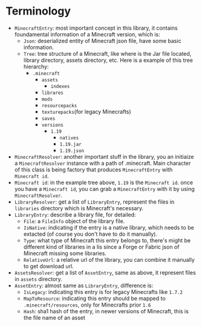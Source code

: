 # Terminology

- `MinecraftEntry`: most important concept in this library, it contains foundamental information of a Minecraft version, which is:
    - `Json`: deserialized entity of Minecraft json file, have some basic information.
    - `Tree`: tree structure of a Minecraft, like where is the Jar file located, library directory, assets directory, etc. Here is a example of this tree hierarchy:
        - `.minecraft`
            - `assets`
                - `indexes`
            - `librares`
            - `mods`
            - `resourcepacks`
            - `texturepacks`(for legacy Minecrafts)
            - `saves`
            - `versions`
                - `1.19`
                    - `natives`
                    - `1.19.jar`
                    - `1.19.json`
- `MinecraftResolver`: another important stuff in the library, you an initiaize a `MinecraftResolver` instance with a path of .minecraft. Main character of this class is being factory that produces `MinecraftEntry` with `Minecraft id`.
- `Minecraft id`: in the example tree above, `1.19` is the `Minecraft id`. once you have a `Minecraft id`, you can grab a `MinecraftEntry` with it by using `MinecraftResolver`.
- `LibraryResolver`: get a list of `LibraryEntry`, represent the files in `libraries` directory which is Minecraft's necessary. 
- `LibraryEntry`: describe a library file, for detailed:
    - `File`: a `FileInfo` object of the library file.
    - `IsNative`: indicating if the entry is a native library, which needs to be extacted (of course you don't have to do it manually).
    - `Type`: what type of Minecraft this entry belongs to, there's might be different kind of libraries in a lis since a Forge or Fabric json of Minecraft missing some libraries.
    - `RelativeUrl`: a relative url of the library, you can combine it manually to get download url.
- `AssetsResolver`: get a list of `AssetEntry`, same as above, it represent files in `assets` directory.
- `AssetEntry`: almost same as `LibraryEntry`, difference is:
    - `IsLegacy`: indicating this entry is for legacy Minecrafts like `1.7.2`
    - `MapToResource`: indicating this entry should be mapped to `.minecraft/resources`, only for Minecrafts prior `1.6`
    - `Hash`: sha1 hash of the entry, in newer versions of Minecraft, this is the file name of an asset